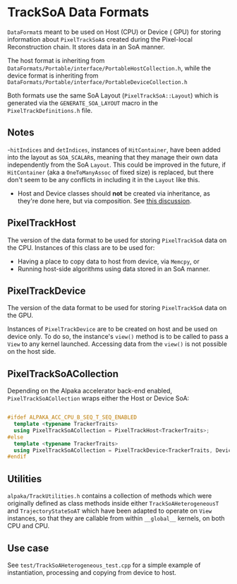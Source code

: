 # TrackSoA Data Formats

`DataFormat`s meant to be used on Host (CPU) or Device ( GPU) for
storing information about `PixelTrackSoA`s created during the Pixel-local Reconstruction
chain. It stores data in an SoA manner.  

The host format is inheriting from `DataFormats/Portable/interface/PortableHostCollection.h`,
while the device format is inheriting from `DataFormats/Portable/interface/PortableDeviceCollection.h`

Both formats use the same SoA Layout (`PixelTrackSoA::Layout`) which is generated
via the `GENERATE_SOA_LAYOUT` macro in the `PixelTrackDefinitions.h` file.

## Notes

-`hitIndices` and `detIndices`, instances of `HitContainer`, have been added into the
layout as `SOA_SCALAR`s, meaning that they manage their own data independently from the SoA
`Layout`. This could be improved in the future, if `HitContainer` (aka a `OneToManyAssoc` of fixed size)
is replaced, but there don't seem to be any conflicts in including it in the `Layout` like this.
- Host and Device classes should **not** be created via inheritance, as they're done here,
but via composition. See [this discussion](https://github.com/cms-sw/cmssw/pull/40465#discussion_r1066039309).

## PixelTrackHost

The version of the data format to be used for storing `PixelTrackSoA` data on the CPU. 
Instances of this class are to be used for:

- Having a place to copy data to host from device, via `Memcpy`, or
- Running host-side algorithms using data stored in an SoA manner.

## PixelTrackDevice

The version of the data format to be used for storing `PixelTrackSoA` data on the GPU.

Instances of `PixelTrackDevice` are to be created on host and be
used on device only. To do so, the instance's `view()` method is to be called
to pass a `View` to any kernel launched. Accessing data from the `view()` is not
possible on the host side.

## PixelTrackSoACollection

Depending on the Alpaka accelerator back-end enabled, `PixelTrackSoACollection` wraps either the Host or Device SoA:

```cpp

#ifdef ALPAKA_ACC_CPU_B_SEQ_T_SEQ_ENABLED
  template <typename TrackerTraits>
  using PixelTrackSoACollection = PixelTrackHost<TrackerTraits>;
#else
  template <typename TrackerTraits>
  using PixelTrackSoACollection = PixelTrackDevice<TrackerTraits, Device>;
#endif

```

## Utilities

`alpaka/TrackUtilities.h` contains a collection of methods which were originally
defined as class methods inside either `TrackSoAHeterogeneousT` and `TrajectoryStateSoAT`
which have been adapted to operate on `View` instances, so that they are callable
from within `__global__` kernels, on both CPU and CPU. 

## Use case

See `test/TrackSoAHeterogeneous_test.cpp` for a simple example of instantiation,
processing and copying from device to host.
